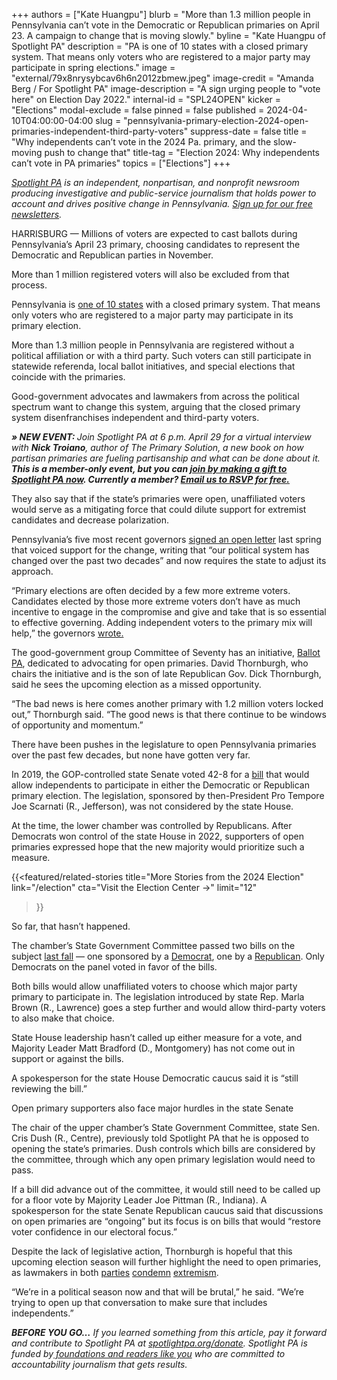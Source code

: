 +++
authors = ["Kate Huangpu"]
blurb = "More than 1.3 million people in Pennsylvania can’t vote in the Democratic or Republican primaries on April 23. A campaign to change that is moving slowly."
byline = "Kate Huangpu of Spotlight PA"
description = "PA is one of 10 states with a closed primary system. That means only voters who are registered to a major party may participate in spring elections."
image = "external/79x8nrysybcav6h6n2012zbmew.jpeg"
image-credit = "Amanda Berg / For Spotlight PA"
image-description = "A sign urging people to \"vote here\" on Election Day 2022."
internal-id = "SPL24OPEN"
kicker = "Elections"
modal-exclude = false
pinned = false
published = 2024-04-10T04:00:00-04:00
slug = "pennsylvania-primary-election-2024-open-primaries-independent-third-party-voters"
suppress-date = false
title = "Why independents can’t vote in the 2024 Pa. primary, and the slow-moving push to change that"
title-tag = "Election 2024: Why independents can’t vote in PA primaries"
topics = ["Elections"]
+++

<a href="https://www.spotlightpa.org/"><em>Spotlight PA</em></a><em> is an independent, nonpartisan, and nonprofit newsroom producing investigative and public-service journalism that holds power to account and drives positive change in Pennsylvania. </em><a href="https://www.spotlightpa.org/newsletters"><em>Sign up for our free newsletters</em></a><em>.</em>

HARRISBURG — Millions of voters are expected to cast ballots during Pennsylvania’s April 23 primary, choosing candidates to represent the Democratic and Republican parties in November.

More than 1 million registered voters will also be excluded from that process.

Pennsylvania is <a href="https://www.ncsl.org/elections-and-campaigns/state-primary-election-types">one of 10 states</a> with a closed primary system. That means only voters who are registered to a major party may participate in its primary election.

More than 1.3 million people in Pennsylvania are registered without a political affiliation or with a third party. Such voters can still participate in statewide referenda, local ballot initiatives, and special elections that coincide with the primaries.

Good-government advocates and lawmakers from across the political spectrum want to change this system, arguing that the closed primary system disenfranchises independent and third-party voters.

<strong><em>» NEW EVENT: </em></strong><em>Join Spotlight PA at 6 p.m. April 29 for a virtual interview with </em><strong><em>Nick Troiano</em></strong><em>, author of The Primary Solution, a new book on how partisan primaries are fueling partisanship and what can be done about it. </em><strong><em>This is a member-only event, but you can </em></strong><a href="https://spotlightpa.fundjournalism.org/events/?campaign=701Ub000006mhonIAA"><strong><em>join by making a gift to Spotlight PA now</em></strong></a><strong><em>. Currently a member? </em></strong><a href="mailto:membership@spotlightpa.org"><strong><em>Email us to RSVP for free.</em></strong></a><strong><em></em></strong>

They also say that if the state’s primaries were open, unaffiliated voters would serve as a mitigating force that could dilute support for extremist candidates and decrease polarization.

Pennsylvania’s five most recent governors <a href="https://www.spotlightpa.org/news/2023/09/pennsylvania-open-primaries-governor-corbett-rendell-ridge-schweiker-wolf/">signed an open letter</a> last spring that voiced support for the change, writing that “our political system has changed over the past two decades” and now requires the state to adjust its approach.

“Primary elections are often decided by a few more extreme voters. Candidates elected by those more extreme voters don’t have as much incentive to engage in the compromise and give and take that is so essential to effective governing. Adding independent voters to the primary mix will help,” the governors <a href="https://assets.nationbuilder.com/openprimariespa/pages/1/attachments/original/1695055358/Ballot_PA__Governor&#39;s_letter_%281%29.pdf?1695055358">wrote.</a>

The good-government group Committee of Seventy has an initiative, <a href="https://www.ballotpa.org/">Ballot PA</a>, dedicated to advocating for open primaries. David Thornburgh, who chairs the initiative and is the son of late Republican Gov. Dick Thornburgh, said he sees the upcoming election as a missed opportunity.

“The bad news is here comes another primary with 1.2 million voters locked out,” Thornburgh said. “The good news is that there continue to be windows of opportunity and momentum.”

There have been pushes in the legislature to open Pennsylvania primaries over the past few decades, but none have gotten very far.

In 2019, the GOP-controlled state Senate voted 42-8 for a <a href="https://www.legis.state.pa.us/cfdocs/billInfo/BillInfo.cfm?syear=2019&amp;sind=0&amp;body=S&amp;type=B&amp;bn=300">bill</a> that would allow independents to participate in either the Democratic or Republican primary election. The legislation, sponsored by then-President Pro Tempore Joe Scarnati (R., Jefferson), was not considered by the state House.

At the time, the lower chamber was controlled by Republicans. After Democrats won control of the state House in 2022, supporters of open primaries expressed hope that the new majority would prioritize such a measure.

{{<featured/related-stories 
  title="More Stories from the 2024 Election" 
  link="/election"
  cta="Visit the Election Center →"
  limit="12"
>}}

So far, that hasn’t happened.

The chamber’s State Government Committee passed two bills on the subject <a href="https://apnews.com/article/pennsylvania-open-primaries-independent-voters-086bf45a2401e4edbbbb43b070a76c15">last fall</a> — one sponsored by a <a href="https://www.legis.state.pa.us/cfdocs/billinfo/billinfo.cfm?syear=2023&amp;sind=0&amp;body=H&amp;type=B&amp;bn=979">Democrat</a>, one by a <a href="https://www.legis.state.pa.us/cfdocs/billinfo/billinfo.cfm?syear=2023&amp;sind=0&amp;body=H&amp;type=B&amp;bn=976">Republican</a>. Only Democrats on the panel voted in favor of the bills.

Both bills would allow unaffiliated voters to choose which major party primary to participate in. The legislation introduced by state Rep. Marla Brown (R., Lawrence) goes a step further and would allow third-party voters to also make that choice.

State House leadership hasn’t called up either measure for a vote, and Majority Leader Matt Bradford (D., Montgomery) has not come out in support or against the bills.

A spokesperson for the state House Democratic caucus said it is “still reviewing the bill.”

Open primary supporters also face major hurdles in the state Senate

The chair of the upper chamber’s State Government Committee, state Sen. Cris Dush (R., Centre), previously told Spotlight PA that he is opposed to opening the state’s primaries. Dush controls which bills are considered by the committee, through which any open primary legislation would need to pass.

<script src="https://www.spotlightpa.org/embed.js" async></script><div data-spl-embed-version="1" data-spl-src="https://www.spotlightpa.org/embeds/donate/"></div>

If a bill did advance out of the committee, it would still need to be called up for a floor vote by Majority Leader Joe Pittman (R., Indiana). A spokesperson for the state Senate Republican caucus said that discussions on open primaries are “ongoing” but its focus is on bills that would “restore voter confidence in our electoral focus.”

Despite the lack of legislative action, Thornburgh is hopeful that this upcoming election season will further highlight the need to open primaries, as lawmakers in both <a href="https://www.witf.org/2023/01/17/pennsylvania-gov-josh-shapiro-sworn-in-offers-message-of-real-freedom-rejection-of-extremism/">parties</a> <a href="https://whyy.org/articles/election-2024-treasurer-pennsylvania/">condemn</a> <a href="https://www.goerie.com/story/news/politics/2022/07/06/nine-gop-leaders-back-shapiro-over-mastriano-in-pa-governors-race/65367687007/">extremism</a>.

“We’re in a political season now and that will be brutal,” he said. “We’re trying to open up that conversation to make sure that includes independents.”

<strong><em>BEFORE YOU GO…</em></strong><em> If you learned something from this article, pay it forward and contribute to Spotlight PA at </em><a href="http://spotlightpa.org/donate"><em>spotlightpa.org/donate</em></a><em>. Spotlight PA is funded by</em><a href="https://www.spotlightpa.org/support"><em> foundations and readers like you</em></a><em> who are committed to accountability journalism that gets results.</em>


